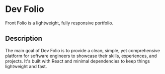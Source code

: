 # Dev Folio

Front Folio is a lightweight, fully responsive portfolio.

## Description

The main goal of Dev Folio is to provide a clean, simple, yet comprehensive platform for software engineers to showcase their skills, experiences, and projects. It's built with React and minimal dependencies to keep things lightweight and fast.

